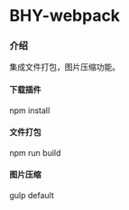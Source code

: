 # BHY-webpack

### 介绍
集成文件打包，图片压缩功能。

#### 下载插件
npm install

#### 文件打包
npm run build

#### 图片压缩
gulp default